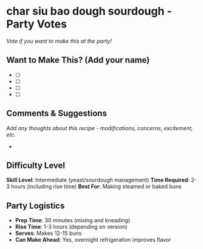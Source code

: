 # char siu bao dough sourdough - Party Votes

*Vote if you want to make this at the party!*

## Want to Make This? (Add your name)
- [ ] 
- [ ] 
- [ ] 
- [ ] 

## Comments & Suggestions
*Add any thoughts about this recipe - modifications, concerns, excitement, etc.*

- 

## Difficulty Level
**Skill Level**: Intermediate (yeast/sourdough management)
**Time Required**: 2-3 hours (including rise time)
**Best For**: Making steamed or baked buns

## Party Logistics
- **Prep Time**: 30 minutes (mixing and kneading)
- **Rise Time**: 1-3 hours (depending on version)
- **Serves**: Makes 12-15 buns
- **Can Make Ahead**: Yes, overnight refrigeration improves flavor
